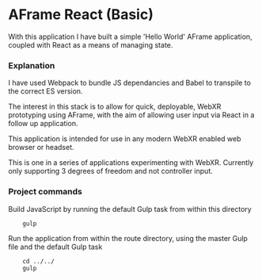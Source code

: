 # AFrame React (Basic)

With this application I have built a simple 'Hello World' AFrame application, coupled with React as a means of managing state.

### Explanation ###

I have used Webpack to bundle JS dependancies and Babel to transpile to the correct ES version.

The interest in this stack is to allow for quick, deployable, WebXR prototyping using AFrame, with the aim of allowing user input via React in a follow up application.

This application is intended for use in any modern WebXR enabled web browser or headset.

This is one in a series of applications experimenting with WebXR. Currently only supporting 3 degrees of freedom and not controller input.

### Project commands ###

Build JavaScript by running the default Gulp task from within this directory
```
    gulp
```

Run the application from within the route directory, using the master Gulp file and the default Gulp task
```
    cd ../../
    gulp
```
